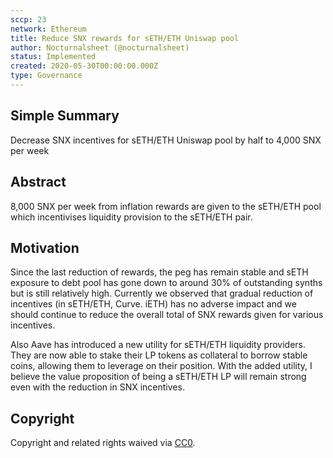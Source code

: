 ```yaml
---
sccp: 23
network: Ethereum
title: Reduce SNX rewards for sETH/ETH Uniswap pool
author: Nocturnalsheet (@nocturnalsheet)
status: Implemented
created: 2020-05-30T00:00:00.000Z
type: Governance
---
```


## Simple Summary

<!--"If you can't explain it simply, you don't understand it well enough." Provide a simplified and layman-accessible explanation of the SCCP.-->

Decrease SNX incentives for sETH/ETH Uniswap pool by half to 4,000 SNX per week

## Abstract

<!--A short (~200 word) description of the variable change proposed.-->

8,000 SNX per week from inflation rewards are given to the sETH/ETH pool which incentivises liquidity provision to the sETH/ETH pair.

## Motivation

<!--The motivation is critical for SCCPs that want to update variables within Synthetix. It should clearly explain why the existing variable is not incentive aligned. SCCP submissions without sufficient motivation may be rejected outright.-->

Since the last reduction of rewards, the peg has remain stable and sETH exposure to debt pool has gone down to around 30% of outstanding synths but is still relatively high. Currently we observed that gradual reduction of incentives (in sETH/ETH, Curve. iETH) has no adverse impact and we should continue to reduce the overall total of SNX rewards given for various incentives.

Also Aave has introduced a new utility for sETH/ETH liquidity providers. They are now able to stake their LP tokens as collateral to borrow stable coins, allowing them to leverage on their position. With the added utility, I believe the value proposition of being a sETH/ETH LP will remain strong even with the reduction in SNX incentives.

## Copyright

Copyright and related rights waived via [CC0](https://creativecommons.org/publicdomain/zero/1.0/).
